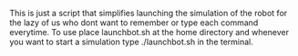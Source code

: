 This is just a script that simplifies launching the simulation of the robot for the lazy of us who dont want to remember or type each command everytime. 
To use place launchbot.sh at the home directory and whenever you want to start a simulation type ./launchbot.sh in the terminal.
